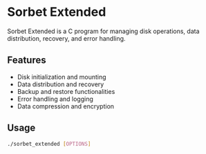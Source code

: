 # Sorbet Extended

Sorbet Extended is a C program for managing disk operations, data distribution, recovery, and error handling.

## Features
- Disk initialization and mounting
- Data distribution and recovery
- Backup and restore functionalities
- Error handling and logging
- Data compression and encryption

## Usage

```sh
./sorbet_extended [OPTIONS]
